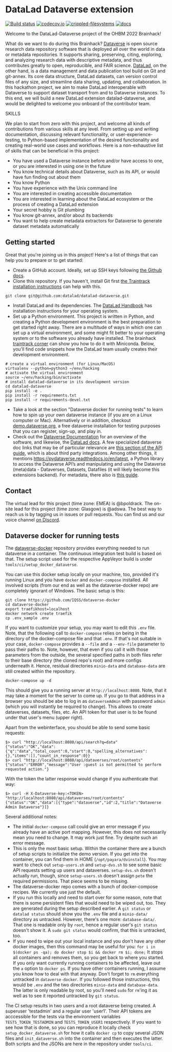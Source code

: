 # DataLad Dataverse extension

[![Build status](https://ci.appveyor.com/api/projects/status/fm24tes0vxlq7qis/branch/master?svg=true)](https://ci.appveyor.com/project/mih/datalad-dataverse/branch/master) [![codecov.io](https://codecov.io/github/datalad/datalad-dataverse/coverage.svg?branch=master)](https://codecov.io/github/datalad/datalad-dataverse?branch=master) [![crippled-filesystems](https://github.com/datalad/datalad-dataverse/workflows/crippled-filesystems/badge.svg)](https://github.com/datalad/datalad-dataverse/actions?query=workflow%3Acrippled-filesystems) [![docs](https://github.com/datalad/datalad-dataverse/workflows/docs/badge.svg)](https://github.com/datalad/datalad-dataverse/actions?query=workflow%3Adocs)


Welcome to the DataLad-Dataverse project of the OHBM 2022 Brainhack!

What do we want to do during this Brainhack?
[Dataverse](https://dataverse.org) is open source research data repository software that is deployed all over the world in data or metadata repositories.
It supports sharing, preserving, citing, exploring, and analyzing research data with descriptive metadata, and thus contributes greatly to open, reproducible, and FAIR science.
[DataLad](https://www.datalad.org), on the other hand, is a data management and data publication tool build on Git and git-annex.
Its core data structure, DataLad datasets, can version control files of any size, and streamline data sharing, updating, and collaboration.
In this hackathon project, we aim to make DataLad interoperable with Dataverse to support dataset transport from and to Dataverse instances.
To this end, we will build a new DataLad extension datalad-dataverse, and would be delighted to welcome you onboard of the contributor team.

SKILLS

We plan to start from zero with this project, and welcome all kinds of contributions from various skills at any level.
From setting up and writing documentation, discussing relevant functionality, or user-experience-testing, to Python-based implementation of the desired functionality and creating real-world use cases and workflows.
Here is a non-exhaustive list of skills that can be beneficial in this project:
- You have used a Dataverse instance before and/or have access to one, or you are interested in using one in the future
- You know technical details about Dataverse, such as its API, or would have fun finding out about them
- You know Python
- You have experience with the Unix command line
- You are interested in creating accessible documentation
- You are interested in learning about the DataLad ecosystem or the process of creating a DataLad extension
- Your secret hobby is Git plumbing
- You know git-annex, and/or about its backends
- You want to help create metadata extractors for Dataverse to generate dataset metadata automatically


## Getting started

Great that you're joining us in this project! Here's a list of things that can help you to prepare or to get started:

- Create a GitHub account. Ideally, set up SSH keys following [the Github docs](https://docs.github.com/en/authentication/connecting-to-github-with-ssh/adding-a-new-ssh-key-to-your-github-account).
- Clone this repository. If you haven't, install Git first [the Traintrack installation instructions](https://psy6983.brainhackmtl.org/modules/installation/) can help with this.

```
git clone git@github.com:datalad/datalad-dataverse.git
```
- Install DataLad and its dependencies. The [DataLad Handbook](http://handbook.datalad.org/en/latest/intro/installation.html#install) has installation instructions for your operating system.
- Set up a Python environment. This project is written in Python, and creating a Python development environment is the best preparation to get started right away. There are a multitude of ways in which one can set up a virtual environment, and some might fit better to your operating system or to the software you already have installed. The brainhack [traintrack corner](https://psy6983.brainhackmtl.org/modules/installation) can show you how to do it with Miniconda. Below, you'll find code snippets how the DataLad team usually creates their development environment.

```
# create a virtual environment (for Linux/MacOS)
virtualenv --python=python3 ~/env/hacking
# activate the virtual environment
source ~/env/hacking/bin/activate
# install datalad-dataverse in its development version
cd datalad-dataverse
pip install -e .
pip install -r requirements.txt
pip install -r requirements-devel.txt
```
- Take a look at the section "Dataverse docker for running tests" to learn how to spin up your own dataverse instance (if you are on a Linux computer or Mac). Alternatively or in addition, checkout [demo.dataverse.org](https://demo.dataverse.org), a free dataverse installation for testing purposes that you can register, sign-up, and play in.
- Check out the [Dataverse Documentation](https://guides.dataverse.org/en/latest) for an overview of the software, and likewise, the [DataLad docs](http://docs.datalad.org/en/stable/). A few specialized dataverse doc links that may be of particular relevance are [this section of the API guide](https://guides.dataverse.org/en/5.10.1/api/intro.html#developers-of-integrations-external-tools-and-apps), which is about third party integrations. Among other things, it mentions https://pydataverse.readthedocs.io/en/latest, a Python library to access the Dataverse API’s and manipulating and using the Dataverse (meta)data - Dataverses, Datasets, Datafiles (it will likely become this extensions backend). For metadata, there also is [this guide](https://guides.dataverse.org/en/latest/admin/metadatacustomization.html).

## Contact

The virtual lead for this project (time zone: EMEA) is @bpoldrack.
The on-site lead for this project (time zone: Glasgow) is @adswa.
The best way to reach us is by tagging us in issues or pull requests.
You can find us and our voice channel [on Discord](https://discord.com/invite/qUzW56dZT2).


## Dataverse docker for running tests

The [dataverse-docker](https://github.com/IQSS/dataverse-docker) repository 
provides everything needed to run dataverse in a container. The continuous 
integration test build is based on that. The setup script used for the 
respective AppVeyor build is under `tools/ci/setup_docker_dataverse`.

You can use this docker setup locally on your machine, too, provided it's 
running Linux and you have `docker` and `docker-compose` installed. All 
involved scripts (from our end as well as the dataverse-docker repo) are 
completely ignorant of Windows.
The basic setup is this:

    git clone https://github.com/IQSS/dataverse-docker
    cd dataverse-docker
    export traefikhost=localhost
    docker network create traefik
    cp .env_sample .env

If you want to customize your setup, you may want to edit this `.env` file.
Note, that the following call to `docker-compose` relies on being in the 
directory of the docker-compose file and that `.env`. If that's not suitable 
in your case, `docker-compose` provides a `--file` and a `--env-file` 
parameter to pass their paths to.
Note, however, that even if you call it with those parameters from the 
outside, the several specified paths in both files refer to their base 
directory (the cloned repo's root) and more configs underneath it. Hence, 
residual directories `minio-data` and `database-data` are still created within
the repository.

    docker-compose up -d

This should give you a running server at `http://localhost:8080`. Note, that 
it may take a moment for the server to come up. If you go to that address in 
a browser you should be abe to log in as `dataverseAdmin` with password 
`admin` (which you will instantly be required to change). This allows to 
create dataverses, datasets, files, etc. An API token for that user is to be 
found under that user's menu (upper right).

Apart from the webinterface, you should be able to send some basic requests:

    $> curl "http://localhost:8080/api/search?q=data"
    {"status":"OK","data":{"q":"data","total_count":0,"start":0,"spelling_alternatives":{},"items":[],"count_in_response":0}}
    $> curl "http://localhost:8080/api/dataverses/root/contents"                                                                                                                   
    {"status":"ERROR","message":"User :guest is not permitted to perform requested action."}                                                                                            

With the token the latter response would change if you authenticate that way:

    $> curl -H X-Dataverse-key:<TOKEN> "http://localhost:8080/api/dataverses/root/contents"
    {"status":"OK","data":[{"type":"dataverse","id":2,"title":"Dataverse Admin Dataverse"}]}

Several additional notes:

- The initial `docker-compose` call could give an error message if you 
  already have an active port mapping. However, this does not necessarily 
  mean you need to change. It may work just fine. Try despite such an error 
  message.
- This is only the most basic setup. Within the container there are a bunch 
  of setup scripts to initialize the demo version. If you get into the 
  container, you can find them in HOME (`/opt/payara/dvinstall`). You may 
  want to check out `setup-users.sh` and `setup-dvs.sh` to see some basic 
  API requests setting up users and dataverses. `setup-dvs.sh` doesn't 
  actually run, though, since `setup-users.sh` doesn't assign `pete` the 
  required permissions. That piece seems to be missing.
- The dataverse-docker repo comes with a bunch of docker-compose recipes. We 
  currently use just the default.
- If you run this locally and need to start over for some reason, note that 
  there is some persistent files that would need to be wiped out, too. They 
  are generated during the setup described earlier. A `git status` or 
  `datalad status` should show you the `.env` file and a `minio-data/` 
  directory as untracked. However, there's one more: `database-data/`. That 
  one is readable only by `root`, hence a regular user's `git status` 
  doesn't show it. A `sudo git status` would confirm, that this is untracked,
  too.
- If you need to wipe out your local instance and you don't have any other 
  docker images, then this command may be useful for you:
    `for i in $(docker ps -qa); do docker stop $i && docker rm $i; done;`
  It stops all containers and removes them, so you get back to where you 
  started. If you only want currently running containers to be affected, 
  leave out the `a` option to `docker ps`. If you have other containers 
  running, I assume you know how to deal with that anyway.
  Don't forget to `rm` everything untracked in `dataverse-docker`. If you 
  followed those instructions, this would be `.env` and the two directories 
  `minio-data` and `database-data`. The latter is only readable by root, so 
  you'll need `sudo` for `rm`'ing it as well as to see it reported untracked 
  by `git status`.

The CI setup results in two users and a root dataverse being created. A 
superuser 'testadmin' and a regular user 'user1'. Their API tokens are 
acccessible for the tests via the environment variables `TESTS_TOKEN_TESTADMIN`
and `TESTS_TOKEN_USER1` respectively.
If you want to see how that is done, so you can reproduce it locally check 
`setup_docker_dataverse.sh` for how it calls `docker cp` to 
copy several JSON files and `init_dataverse.sh` into the container and then 
executes the latter. Both scripts and the JSONs are here in the repository 
under `tools/ci`.
